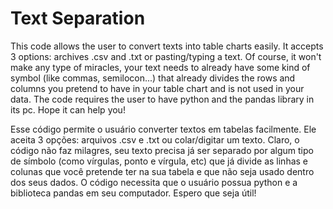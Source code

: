 # Text Separation

This code allows the user to convert texts into table charts easily. It accepts 3 options: archives .csv and .txt or pasting/typing a text.
Of course, it won't make any type of miracles, your text needs to already have some kind of symbol (like commas, semilocon...) that already
divides the rows and columns you pretend to have in your table chart and is not used in your data. The code requires the user to have python
and the pandas library in its pc. Hope it can help you!

Esse código permite o usuário converter textos em tabelas facilmente. Ele aceita 3 opções: arquivos .csv e .txt ou colar/digitar um texto.
Claro, o código não faz milagres, seu texto precisa já ser separado por algum tipo de símbolo (como vírgulas, ponto e vírgula, etc) que já
divide as linhas e colunas que você pretende ter na sua tabela e que não seja usado dentro dos seus dados. O código necessita que o usuário
possua python e a biblioteca pandas em seu computador. Espero que seja útil!
